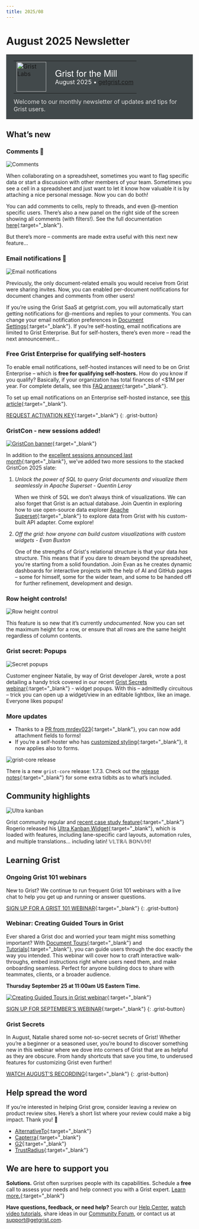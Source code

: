 ```yaml
---
title: 2025/08
---
```


# August 2025 Newsletter

<style>
  /* restore some poorly overridden defaults */
  .newsletter-header .table {
    background-color: initial;
    border: initial;
  }
  .newsletter-header .table > tbody > tr > td {
    padding: initial;
    border: initial;
    vertical-align: initial;
  }
  .newsletter-header img.header-img {
    padding: initial;
    max-width: initial;
    display: initial;
    padding: initial;
    line-height: initial;
    background-color: initial;
    border: initial;
    border-radius: initial;
    margin: initial;
  }

  /* copy newsletter styles, with a prefix for sufficient specificity */
  .newsletter-header .header {
    border: none;
    padding: 0;
    margin: 0;
  }
  .newsletter-header table > tbody > tr > td.header-image {
    width: 80px;
    padding-right: 16px;
  }
  .newsletter-header table > tbody > tr > td.header-text {
    background-color: #42494B;
    padding: 16px 20px;
  }
  .newsletter-header table.header-top {
    border: none;
    padding: 0;
    margin: 0;
    width: 100%;
  }
  .header-title {
    font-family: Helvetica Neue, Helvetica, Arial, sans-serif;
    font-size: 24px;
    line-height: 28px;
    color: #FFFFFF;
  }
  .header-month {
    color: #FFFFFF;
  }
  .header-welcome {
    margin-top: 12px;
    color: #FFFFFF;
  }
  .newsletter-summary {
    background-color: #e3fff5;
    margin: 0;
    padding: 10px;
  }
  .newsletter-summary-header {
    text-align: center;
    padding-bottom: 10px;
    border-bottom: 1px solid lightgrey;
  }
  .newsletter-summary ul {
    padding-left: 20px;
  }
  .newsletter-summary li {
    margin-bottom: 10px;
  }
  .newsletter-summary li p {
    margin: 0px
  }
</style>

<div class="newsletter-header">
<table class="header" cellpadding="0" cellspacing="0" border="0"><tr>
  <td class="header-text">
    <table class="header-top"><tr>
      <td class="header-image">
        <a href="https://www.getgrist.com">
          <img class="header-img" src="/images/newsletters/grist-labs.png" width="80" height="80" alt="Grist Labs" border="0">
        </a>
      </td>
      <td class="header-top-text">
        <div class="header-title">Grist for the Mill</div>
        <div class="header-month">August 2025
          &#8226; <a href="https://www.getgrist.com/">getgrist.com</a></div>
      </td>
    </tr></table>
    <div class="header-welcome" style="color: #e0e0e0;">
      Welcome to our monthly newsletter of updates and tips for Grist users.
    </div>
  </td>
</tr></table>
</div>

## What’s new

### Comments 💬

![Comments](../images/newsletters/2025-08/commentsv2-full.gif)

When collaborating on a spreadsheet, sometimes you want to flag specific data or start a discussion with other members of your team. Sometimes you see a cell in a spreadsheet and just want to let it know how valuable it is by attaching a nice personal message. Now you can do both!

You can add comments to cells, reply to threads, and even @-mention specific users. There’s also a new panel on the right side of the screen showing all comments (with filters!). See the full documentation [here](https://support.getgrist.com/sharing/#comments){:target="\_blank"}.

But there’s more – comments are made extra useful with this next new feature...

### Email notifications 📧

![Email notifications](../images/newsletters/2025-08/notifications-transparent.png)

Previously, the only document-related emails you would receive from Grist were sharing invites. Now, you can enabled per-document notifications for document changes and comments from other users!

If you’re using the Grist SaaS at getgrist.com, you will automatically start getting notifications for @-mentions and replies to your comments. You can change your email notification preferences in [Document Settings](https://support.getgrist.com/document-settings/#notifications){:target="\_blank"}. If you’re self-hosting, email notifications are limited to Grist Enterprise. But for self-hosters, there’s even more – read the next announcement...

### Free Grist Enterprise for qualifying self-hosters

To enable email notifications, self-hosted instances will need to be on Grist Enterprise – which is **free for qualifying self-hosters.** How do you know if you qualify? Basically, if your organization has total finances of <$1M per year. For complete details, see this [FAQ answer](https://www.getgrist.com/pricing/#faq-free-self-hosted-enterprise){:target="\_blank"}.

To set up email notifications on an Enterprise self-hosted instance, see [this article](https://support.getgrist.com/self-managed/#how-do-i-set-up-email-notifications){:target="\_blank"}.

[REQUEST ACTIVATION KEY](https://gristlabs.getgrist.com/forms/j39DedsXj1WvLptJkTtRLi/4){:target="\_blank"}
{: .grist-button}

### GristCon - new sessions added!

[![GristCon banner](../images/newsletters/2025-08/gristcon-banner.png)](https://www.getgrist.com/gristcon-2025/#agenda){:target="\_blank"}

In addition to the [excellent sessions announced last month](https://www.getgrist.com/gristcon-2025/#agenda){:target="\_blank"}, we’ve added two more sessions to the stacked GristCon 2025 slate:

1. *Unlock the power of SQL to query Grist documents and visualize them seamlessly in Apache Superset - Quentin Leroy*

    When we think of SQL we don’t always think of visualizations. We can also forget that Grist is an actual database. Join Quentin in exploring how to use open-source data explorer [Apache Superset](https://superset.apache.org/){:target="\_blank"} to explore data from Grist with his custom-built API adapter. Come explore!
2. *Off the grid: how anyone can build custom visualizations with custom widgets - Evan Buxton*

    One of the strengths of Grist's relational structure is that your data *has* structure. This means that if you dare to dream beyond the spreadsheet, you're starting from a solid foundation. Join Evan as he creates dynamic dashboards for interactive projects with the help of AI and GitHub pages – some for himself, some for the wider team, and some to be handed off for further refinement, development and design. 

### Row height controls!

![Row height control](../images/newsletters/2025-08/row-height.gif)

This feature is so new that it’s currently *undocumented*. Now you can set the maximum height for a row, or ensure that all rows are the same height regardless of column contents.  

### Grist secret: Popups

![Secret popups](../images/newsletters/2025-08/popup.png)

Customer engineer Natalie, by way of Grist developer Jarek, wrote a post detailing a handy trick covered in our recent [Grist Secrets webinar](https://www.getgrist.com/webinars/grist-secrets/){:target="\_blank"} - widget popups. With this – admittedly circuitous – trick you can open up a widget/view in an editable lightbox, like an image. Everyone likes popups!

### More updates

* Thanks to a [PR from mrdev023](https://github.com/gristlabs/grist-core/pull/1655){:target="\_blank"}, you can now add attachment fields to forms!
* If you’re a self-hoster who has [customized styling](https://support.getgrist.com/self-managed/#how-do-i-customize-styling){:target="\_blank"}, it now applies also to forms.

![grist-core release](../images/newsletters/core-release.png)

There is a new `grist-core` release: 1.7.3. Check out the [release notes](https://github.com/gristlabs/grist-core/releases/tag/v1.7.3){:target="\_blank"} for some extra tidbits as to what’s included.

##  Community highlights

![Ultra kanban](../images/newsletters/2025-08/ultra-kanban.png)

Grist community regular and [recent case study feature](https://www.getgrist.com/case-studies/how-grist-became-a-construction-companys-swiss-army-saas/){:target="\_blank"} Rogerio released his [Ultra Kanban Widget](https://community.getgrist.com/t/release-of-ultra-kanban-widget/10925){:target="\_blank"}, which is loaded with features, including lane-specific card layouts, automation rules, and multiple translations... including latin! 𝕍𝕃𝕋ℝ𝔸 𝔹𝕆ℕ𝕍𝕄!

## Learning Grist

### Ongoing Grist 101 webinars

New to Grist? We continue to run frequent Grist 101 webinars with a live chat to help you get up and running or answer questions. 

[SIGN UP FOR A GRIST 101 WEBINAR](https://www.getgrist.com/webinars/grist-101-new-users-guide/){:target="\_blank"}
{: .grist-button}

### Webinar: Creating Guided Tours in Grist

Ever shared a Grist doc and worried your team might miss something important? With [Document Tours](https://support.getgrist.com/document-tours/){:target="\_blank"} and [Tutorials](https://support.getgrist.com/document-tutorials/){:target="\_blank"}, you can guide users through the doc exactly the way you intended. This webinar will cover how to craft interactive walk-throughs, embed instructions right where users need them, and make onboarding seamless. Perfect for anyone building docs to share with teammates, clients, or a broader audience.

**Thursday September 25 at 11:00am US Eastern Time.**

[![Creating Guided Tours in Grist webinar](../images/newsletters/2025-08/webinar.png)](https://www.getgrist.com/webinars/creating-guided-tours-in-grist/?utm_source=support-newsletter&utm_medium=internal&utm_campaign=build-webinar&utm_term=september-2025){:target="\_blank"}

[SIGN UP FOR SEPTEMBER'S WEBINAR](https://www.getgrist.com/webinars/creating-guided-tours-in-grist/?utm_source=support-newsletter&utm_medium=internal&utm_campaign=build-webinar&utm_term=september-2025){:target="\_blank"}
{: .grist-button}

### Grist Secrets

In August, Natalie shared some not-so-secret secrets of Grist! Whether you’re a beginner or a seasoned user, you’re bound to discover something new in this webinar where we dove into corners of Grist that are as helpful as they are obscure. From handy shortcuts that save you time, to underused features for customizing Grist even further!

[WATCH AUGUST'S RECORDING](https://www.getgrist.com/webinars/grist-secrets/){:target="\_blank"}
{: .grist-button}

## Help spread the word
If you’re interested in helping Grist grow, consider leaving a review on product review sites. Here’s a short list where your review could make a big impact. Thank you! 🙏

* [AlternativeTo](https://alternativeto.net/software/grist/about/){:target="\_blank"}
* [Capterra](https://www.capterra.com/p/232821/Grist/){:target="\_blank"}
* [G2](https://www.g2.com/products/grist){:target="\_blank"}
* [TrustRadius](https://www.trustradius.com/products/grist/){:target="\_blank"}

## We are here to support you

**Solutions.** Grist often surprises people with its capabilities. Schedule a **free** call to assess your needs and help connect you with a Grist expert. [Learn more.](https://www.getgrist.com/solutions/){:target="\_blank"}

**Have questions, feedback, or need help?** Search our [Help Center](../index.md), [watch video tutorials](https://www.youtube.com/channel/UCx0ioQrrC-bIrkmZ7ZULr0g/playlists), share ideas in our [Community Forum](https://community.getgrist.com), or contact us at <support@getgrist.com>.